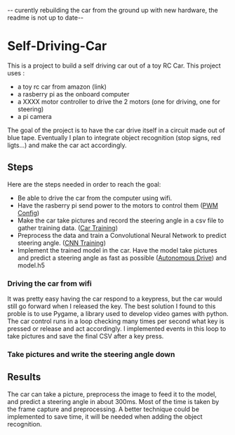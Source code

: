 

-- curently rebuilding the car from the ground up with new hardware, the readme is not up to date--

# Self-Driving-Car

This is a project to build a self driving car out of a toy RC Car.
This project uses :
  - a toy rc car from amazon (link)
  - a rasberry pi as the onboard computer
  - a XXXX motor controller to drive the 2 motors (one for driving, one for steering)
  - a pi camera
  
The goal of the project is to have the car drive itself in a circuit made out of blue tape. 
Eventually I plan to integrate object recognition (stop signs, red ligts...) and make the car act accordingly.

## Steps

Here are the steps needed in order to reach the goal:

  - Be able to drive the car from the computer using wifi.
  - Have the rasberry pi send power to the motors to control them ([PWM Config](https://github.com/adriendod/Self-Driving-Car/blob/master/PWM_Config.py))
  - Make the car take pictures and record the steering angle in a csv file to gather training data. ([Car Training](https://github.com/adriendod/Self-Driving-Car/blob/master/car_training.py))
  - Preprocess the data and train a Convolutional Neural Network to predict steering angle. ([CNN Training](https://github.com/adriendod/Self-Driving-Car/blob/master/Self_Driving_Car.ipynb))
  - Implement the trained model in the car. Have the model take pictures and predict a steering angle as fast as possible ([Autonomous Drive](https://github.com/adriendod/Self-Driving-Car/blob/master/autonomous_drive.py)) and model.h5
  
### Driving the car from wifi
It was pretty easy having the car respond to a keypress, but the car would still go forward when I released the key. The best solution I found to this proble is to use Pygame, a library used to develop video games with python. The car control runs in a loop checking many times per second what key is pressed or release and act accordingly. I implemented events in this loop to take pictures and save the final CSV after a key press.


### Take pictures and write the steering angle down
  
  
## Results

The car can take a picture, preprocess the image to feed it to the model, and predict a steering angle in about 300ms. Most of the time is taken by the frame capture and preprocessing. A better technique could be implemented to save time, it will be needed when adding the object recognition.


  
